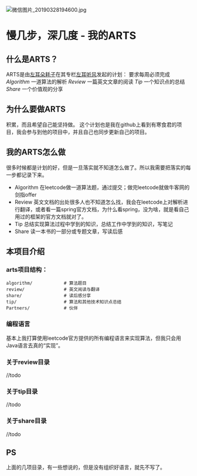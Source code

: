 ![微信图片_20190328194600.jpg](https://upload-images.jianshu.io/upload_images/11571828-c43369574838549f.jpg?imageMogr2/auto-orient/strip%7CimageView2/2/w/1240)

# 慢几步，深几度 - 我的ARTS

## 什么是ARTS？
ARTS是由[左耳朵耗子](http://weibo.com/haoel?s=6cm7D0)在其专栏[左耳听风](https://time.geekbang.org/column/48)发起的计划：
要求每周必须完成
*Algorithm* 一道算法的解析
*Review* 一篇英文文章的阅读
*Tip* 一个知识点的总结
*Share* 一个价值观的分享

## 为什么要做ARTS

积累，而且希望自己能坚持做。
这个计划也是我在github上看到有寒食君的项目，我会参与到他的项目中，并且自己也同步更新自己的项目。

## 我的ARTS怎么做

很多时候都是计划的好，但是一旦落实就不知道怎么做了。所以我需要把落实的每一步都记录下来。
- Algorithm 在leetcode做一道算法题，通过提交；做完leetcode就做牛客网的剑指offer
- Review 英文文档的出处很多人也不知道怎么找，我会在leetcode上对解析进行翻译，或者看一篇spring官方文档，为什么看spring，没为啥，就是看自己用过的框架的官方文档就对了。
- Tip 总结实现算法过程中学到的知识，总结工作中学到的知识，写笔记
- Share 读一本书的一部分或专题文章，写读后感


## 本项目介绍

### arts项目结构：
```
algorithm/            # 算法题目
review/               # 英文阅读与翻译
share/                # 读后感分享
tip/                  # 算法和其他技术知识点总结
Partners/             # 伙伴

```

### 编程语言

基本上我打算使用leetcode官方提供的所有编程语言来实现算法，但我只会用Java语言去真的“实现”。


### 关于review目录

//todo

### 关于tip目录

//todo

### 关于share目录

//todo

## PS

上面的几项目录，有一些想说的，但是没有组织好语言，就先不写了。
